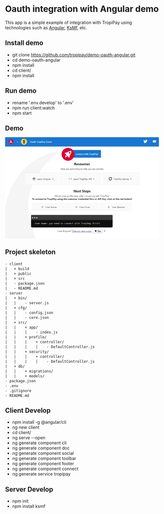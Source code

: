 # Oauth integration with Angular demo 
This app is a simple example of integration with TropiPay using technologies such as [Angular](https://angular.io/start), [KsMf](https://github.com/ameksike/ksmf/wiki), etc.

## Install demo
- git clone https://github.com/tropipay/demo-oauth-angular.git
- cd demo-oauth-angular
- npm install 
- cd client/
- npm install

## Run demo
- rename '.env.develop' to '.env'
- npm run client:watch
- npm start 

## Demo 
![Screenshot](front.jpg)

## Project skeleton 
```
- client 
|	+ build
|	+ public
|	+ src
|	- package.json
|	- README.md
- server	
|	+ bin/
|	|    - server.js
|	+ cfg/
|	|    - config.json
|	|    - core.json
|	+ src/
|	|    + app/
|	|    |    - index.js
|	|    + profile/
| 	|    |    + controller/
|	|    |    |    - DefaultController.js
|	|    + security/
| 	|    |    + controller/
|	|    |    |    - DefaultController.js
|	+ db/
|	|    + migrations/
|	|    + models/
- package.json
- .env
- .gitignore
- README.md
```

## Client Develop
- npm install -g @angular/cli
- ng new client
- cd client/
- ng serve --open 
- ng generate component cli
- ng generate component doc
- ng generate component social
- ng generate component toolbar
- ng generate component footer
- ng generate component connect
- ng generate service tropipay

## Server Develop
- npm init
- npm install ksmf



